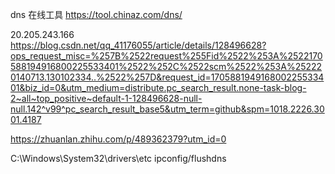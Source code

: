 dns 在线工具
https://tool.chinaz.com/dns/

20.205.243.166
https://blog.csdn.net/qq_41176055/article/details/128496628?ops_request_misc=%257B%2522request%255Fid%2522%253A%2522170588194916800225533401%2522%252C%2522scm%2522%253A%252220140713.130102334..%2522%257D&request_id=170588194916800225533401&biz_id=0&utm_medium=distribute.pc_search_result.none-task-blog-2~all~top_positive~default-1-128496628-null-null.142^v99^pc_search_result_base5&utm_term=github&spm=1018.2226.3001.4187


https://zhuanlan.zhihu.com/p/489362379?utm_id=0

C:\Windows\System32\drivers\etc
ipconfig/flushdns